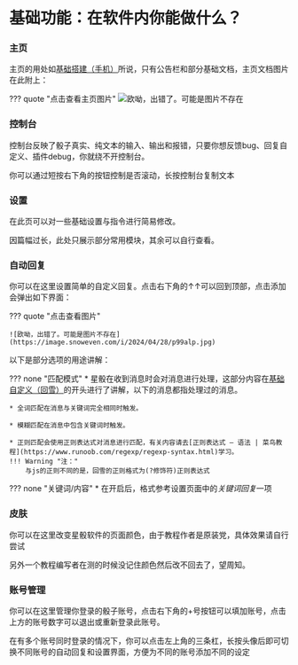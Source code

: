 # 基础功能：在软件内你能做什么？

### 主页

主页的用处如[基础搭建（手机）](1-1.md)所说，只有公告栏和部分基础文档，主页文档图片在此附上：

??? quote "点击查看主页图片"
    ![欧呦，出错了。可能是图片不存在](https://image.snoweven.com/i/2024/04/28/u49afp.jpg)
### 控制台

控制台反映了骰子真实、纯文本的输入、输出和报错，只要你想反馈bug、回复自定义、插件debug，你就绕不开控制台。  

你可以通过短按右下角的按钮控制是否滚动，长按控制台复制文本

### 设置

在此页可以对一些基础设置与指令进行简易修改。

因篇幅过长，此处只展示部分常用模块，其余可以自行查看。

### 自动回复

你可以在这里设置简单的自定义回复。点击右下角的↑↑可以回到顶部，点击添加会弹出如下界面：

??? quote "点击查看图片"
    
    ![欧呦，出错了。可能是图片不存在](https://image.snoweven.com/i/2024/04/28/p99alp.jpg)

以下是部分选项的用途讲解：

??? none "匹配模式"
    * 星骰在收到消息时会对消息进行处理，这部分内容在[基础自定义（回雪）](class.md)的开头进行了讲解，以下的消息都指处理过的消息。
    
    * 全词匹配在消息与关键词完全相同时触发。
    
    * 模糊匹配在消息中包含关键词时触发。
    
    * 正则匹配会使用正则表达式对消息进行匹配，有关内容请去[正则表达式 – 语法 | 菜鸟教程](https://www.runoob.com/regexp/regexp-syntax.html)学习。
    !!! Warning "注："
        与js的正则不同的是，回雪的正则格式为(?修饰符)正则表达式
??? none "关键词/内容"
    * 在开启后，格式参考设置页面中的*关键词回复*一项
### 皮肤
你可以在这里改变星骰软件的页面颜色，由于教程作者是原装党，具体效果请自行尝试

另外一个教程编写者在测的时候没记住颜色然后改不回去了，望周知。
### 账号管理
你可以在这里管理你登录的骰子账号，点击右下角的+号按钮可以填加账号，点击上方的账号数字可以退出或重新登录此账号。

在有多个账号同时登录的情况下，你可以点击左上角的三条杠，长按头像后即可切换不同账号的自动回复和设置界面，方便为不同的账号添加不同的设定